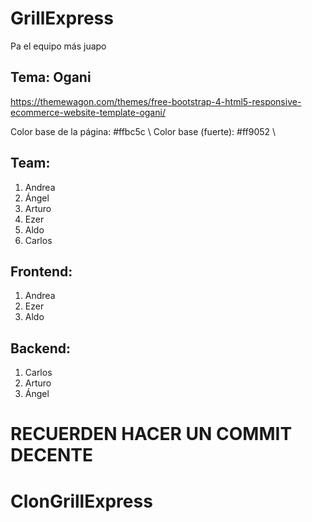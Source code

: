 # GrillExpress
Pa el equipo más juapo
## Tema: Ogani
https://themewagon.com/themes/free-bootstrap-4-html5-responsive-ecommerce-website-template-ogani/

Color base de la página: #ffbc5c \\
Color base (fuerte): #ff9052 \\
## Team:

  1. Andrea
  2. Ángel
  3. Arturo
  4. Ezer
  5. Aldo
  6. Carlos

## Frontend:

1. Andrea
2. Ezer
3. Aldo

## Backend:

1. Carlos
2. Arturo
3. Ángel

# RECUERDEN HACER UN COMMIT DECENTE
# ClonGrillExpress
